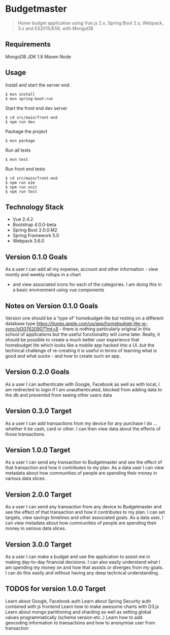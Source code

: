 # Budgetmaster

> Home budget application using Vue.js 2.x, Spring Boot 2.x, Webpack, 3.x and ES2015/ES6, with MongoDB


## Requirements
MongoDB
JDK 1.8
Maven
Node

## Usage

Install and start the server end.

```
$ mvn install
$ mvn spring-boot:run
```

Start the front end dev server

```
$ cd src/main/front-end
$ npm run dev
```

Package the project

```
$ mvn package
```

Run all tests

```
$ mvn test
```

Run front end tests

```
$ cd src/main/front-end
$ npm run e2e
$ npm run unit
$ npm run test
```

## Technology Stack
- Vue 2.4.2
- Bootstrap 4.0.0-beta
- Spring Boot 2.0.0.M2
- Spring Framework 5.0
- Webpack 3.6.0

## Version 0.1.0 Goals
As a user I can add all my expense, account and other information - view montly and weekly rollups in a chart
- and view associated icons for each of the categories. I am doing this in a basic environment using vue components

## Notes on Version 0.1.0 Goals
Version one should be a 'type of' homebudget-lite but resting on a different database type https://itunes.apple.com/us/app/homebudget-lite-w-sync/id307620907?mt=8 - there is nothing particularly original in this school of applications but the useful functionality will come later. Really, it should be possible to create a much better user experience that homebudget lite which looks like a mobile app hacked into a UI..but the techincal challenge of re-creating it is useful in terms of learning what is good and what sucks - and how to create such an app.

## Version 0.2.0 Goals
As a user I can authenticate with Google, Facebook as well as with local, I am redirected to login if I am unauthenticated,
blocked from adding data to the db and prevented from seeing other users data

## Version 0.3.0 Target
As a user I can add transactions from my device for any purchase I do ... whether it be cash, card or other. I can then view
data about the effects of those transactions.

## Version 1.0.0 Target
As a user I can send any transaction to Budgetmaster and see the effect of that transaction and how it contributes to my plan. As a data user
I can view metadata about how communities of people are spending their money in various data slices.

## Version 2.0.0 Target
As a user I can send any transaction from any device to Budgetmaster and see the effect of that transaction and how it contributes to my plan. I can set
 targets, view savings timelines and other associated goals. As a data user, I can view metadata about how communities of people are spending their money in various data slices.

## Version 3.0.0 Target
As a user I can make a budget and use the application to assist me in making day-to-day financial decisions. I can also easily understand what I am spending my money on and how that assists or diverges from my goals. I can do this easily and without having any deep technical understanding.

## TODOS for version 1.0.0 Target
Learn about Google, Facebook auth
Learn about Spring Security auth combined with js frontend
Learn how to make awesome charts with D3.js
Learn about mongo partitioning and sharding as well as setting global values programmatically (schema version etc..)
Learn how to add geocoding information to transactions and how to anonymise user from transaction


